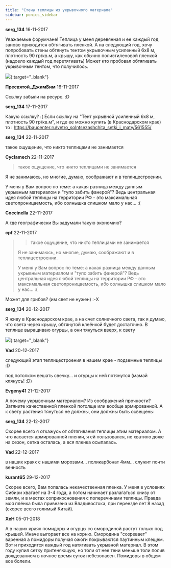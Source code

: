 ```yaml
---
title: "Стены теплицы из укрывочного материала"
sidebar: ponics_sidebar
---
```


**serg_134** 16-11-2017

Уважаемые форумчане! Теплица у меня деревянная и ее каждый год заново приходится обтягивать пленкой. А на следующий год, хочу попробовать стены обтянуть тентом укрывочным усиленный 6х8 м, плотность 90 гр/кв.м, а крышу, как обычно полиэтиленовой пленкой (надоело каждый год перетягивать) Может кто пробовал обтягивать укрывочным тентом, что получилось.

[![](/attachimages/18247_914000409-0.jpg)](https://t.me/ponics_ru_files/18856){:target="_blank"}

**Пресвятой_ДжимБим** 16-11-2017

Ссылку забыли на ресурс. :D


**serg_134** 17-11-2017

Какую ссылку? :( Если ссылку на "Тент укрывной усиленный 6х8 м, плотность 90 гр/кв.м", и где ее можно купить (в Краснодарском крае) то : https://baucenter.ru/vetro_solntsezashchita_setki_i_maty/561555/


**serg_134** 22-11-2017

такое ощущение, что никто теплицами не занимается


**Cyclamech** 22-11-2017

> такое ощущение, что никто теплицами не занимается

Я не занимаюсь, но многие, думаю, соображают и в теплицестроении.

У меня у Вам вопрос по теме: а какая разница между данным укрывным материалом и "тупо забить фанерой"? Ведь центральная идея любой теплицы на территории РФ - это максимальная светопроницаемость, ибо солнышка слишком мало у нас… :(


**Coccinella** 22-11-2017

А где географически Вы задумали такую экономию?


**cpf** 22-11-2017

> > такое ощущение, что никто теплицами не занимается
> 
> 
> 
> Я не занимаюсь, но многие, думаю, соображают и в теплицестроении.
> 
> У меня у Вам вопрос по теме: а какая разница между данным укрывным материалом и "тупо забить фанерой"? Ведь центральная идея любой теплицы на территории РФ - это максимальная светопроницаемость, ибо солнышка слишком мало у нас… :(

Может для грибов? (им свет не нужен) :-X


**serg_134** 20-12-2017

Я живу в Краснодарском крае, а на счет солнечного света, так я думаю, что света через крышу, обтянутой клеёнкой будет достаточно. В теплице выращиваю огурцы, а они тянуться вверх, к свету

[![](/attachimages/18282_image.jpg)](https://t.me/ponics_ru_files/18857){:target="_blank"}

**Vad** 20-12-2017

следующий этап теплицестроения в нашем крае - подземные теплицы :D

под потолком вешать свечку... и огурцы к ней потянутся (мамай клянусъ! :D)


**Evgeny41** 21-12-2017

А почему укрывочным материалом? Из соображений прочности? Затяните качественной пленкой потолще или вообще армированной. А к свету растения тянуться не должны, они должны быть освещены


**serg_134** 22-12-2017

Скорее всего я откажусь от обтягивания теплицы этим материалом. А что касается армированной пленки, я ей пользовался, не хватило доже на сезон, сетка осталась, а вся пленка осыпалась.


**Vad** 22-12-2017

в наших краях с нашими морозами... поликарбонат 4мм... служит почти вечность


**kurant65** 29-12-2017

Скорее всего, Вам попалась некачественная пленка. У меня в условиях Сибири хватает на 3-4 года, а потом начинает разлагаться снизу от земли, и в местах соприкосновения с поперечинами теплицы. Правда моя плёнка была привезена из Владивостока, при переезде лет 8 назад (скорее всего голимый Китай).


**ХеН** 05-01-2018

А в наших краях помидоры и огурцы со смородиной растут только под крышей. Иначе выгорает все на корню. Смородина "созревает" варенная а помидоры получая ожоги покрываются паутинным клещем. Вот и приходится каждый год натягивать укрывной материал. В этом году купил сетку притеняющую, но толи от нее тени меньше толи полив дождеванием в ночное время суток небезопасен. Помидоры в общем все болели.


